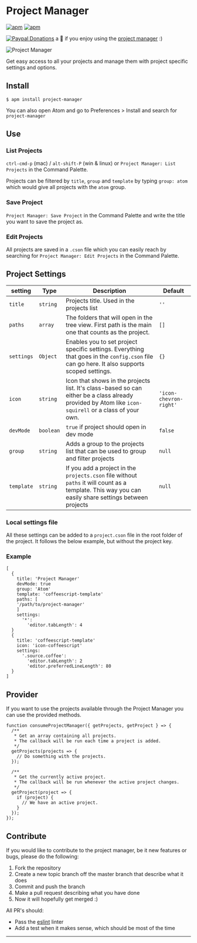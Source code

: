 # Project Manager
<!-- [![Build status](https://travis-ci.org/danielbrodin/atom-project-manager.svg?branch=master)](https://travis-ci.org/danielbrodin/atom-project-manager/) -->
[![apm](https://img.shields.io/apm/dm/project-manager.svg)](https://atom.io/packages/project-manager)
[![apm](https://img.shields.io/apm/v/project-manager.svg)]()

[![Paypal Donations](https://www.paypalobjects.com/en_US/i/btn/btn_donate_SM.gif)](https://www.paypal.com/cgi-bin/webscr?cmd=_donations&business=DR4XQWAZV6M2A&lc=SE&item_name=Project%20Manager&item_number=atom%2dproject%2dmanager&currency_code=EUR&bn=PP%2dDonationsBF%3abtn_donate_SM%2egif%3aNonHosted) a :beer: if you enjoy using the [project manager](https://github.com/danielbrodin/atom-project-manager) :)

![Project Manager](https://raw.github.com/danielbrodin/atom-project-manager/master/project-manager.gif)


Get easy access to all your projects and manage them with project specific settings and options.

## Install
```
$ apm install project-manager
```
You can also open Atom and go to Preferences > Install and search for `project-manager`


## Use
### List Projects
`ctrl-cmd-p` (mac) / `alt-shift-P` (win & linux) or `Project Manager: List Projects` in the Command Palette.

Projects can be filtered by `title`, `group` and `template` by typing `group: atom` which would give all projects with the `atom` group.


### Save Project
`Project Manager: Save Project` in the Command Palette and write the title you want to save the project as.

### Edit Projects
All projects are saved in a `.cson` file which you can easily reach by searching for `Project Manager: Edit Projects` in the Command Palette.

## Project Settings

setting    | Type      | Description                                                                                                                                           | Default               
-----------|-----------|-------------------------------------------------------------------------------------------------------------------------------------------------------|-----------------------
`title`    | `string`  | Projects title. Used in the projects list                                                                                                | `''`                  
`paths`    | `array`   | The folders that will open in the tree view. First path is the main one that counts as the project.                                                   | `[]`                  
`settings` | `Object`  | Enables you to set project specific settings. Everything that goes in the `config.cson` file can go here. It also supports scoped settings.           | `{}`                  
`icon`     | `string`  | Icon that shows in the projects list. It's class-based so can either be a class already provided by Atom like `icon-squirell` or a class of your own. | `'icon-chevron-right'`
`devMode`  | `boolean` | `true` if project should open in dev mode                                                                                                             | `false`               
`group`    | `string`  | Adds a group to the projects list that can be used to group and filter projects                                                                       | `null`                
`template` | `string`  | If you add a project in the `projects.cson` file without `paths` it will count as a template. This way you can easily share settings between projects | `null`                

### Local settings file
All these settings can be added to a `project.cson` file in the root folder of the project. It follows the below example, but without the project key.

### Example
```
[
  {
    title: 'Project Manager'
    devMode: true
    group: 'Atom'
    template: 'coffeescript-template'
    paths: [
    '/path/to/project-manager'
    ]
    settings:
      '*':
        'editor.tabLength': 4
  }
  {
    title: 'coffeescript-template'
    icon: 'icon-coffeescript'
    settings:
      '.source.coffee':
        'editor.tabLength': 2
        'editor.preferredLineLength': 80
  }
]

```

## Provider
If you want to use the projects available through the Project Manager you can use the provided methods.
```
function consumeProjectManager({ getProjects, getProject } => {
  /**
   * Get an array containing all projects.
   * The callback will be run each time a project is added.
   */
  getProjects(projects => {
    // Do something with the projects.
  });

  /**
   * Get the currently active project.
   * The callback will be run whenever the active project changes.
   */
  getProject(project => {
    if (project) {
      // We have an active project.
    }
  });
});

```


## Contribute
If you would like to contribute to the project manager, be it new features or bugs,
please do the following:

1. Fork the repository
2. Create a new topic branch off the master branch that describe what it does
3. Commit and push the branch
4. Make a pull request describing what you have done
5. Now it will hopefully get merged :)

All PR's should:
- Pass the [eslint](https://atom.io/packages/linter-eslint) linter
- Add a test when it makes sense, which should be most of the time

--------
